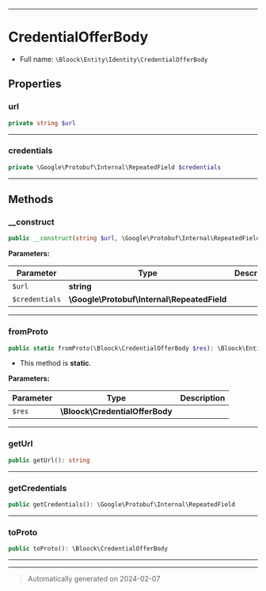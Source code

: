 ***

# CredentialOfferBody





* Full name: `\Bloock\Entity\Identity\CredentialOfferBody`



## Properties


### url



```php
private string $url
```






***

### credentials



```php
private \Google\Protobuf\Internal\RepeatedField $credentials
```






***

## Methods


### __construct



```php
public __construct(string $url, \Google\Protobuf\Internal\RepeatedField $credentials): mixed
```








**Parameters:**

| Parameter | Type | Description |
|-----------|------|-------------|
| `$url` | **string** |  |
| `$credentials` | **\Google\Protobuf\Internal\RepeatedField** |  |





***

### fromProto



```php
public static fromProto(\Bloock\CredentialOfferBody $res): \Bloock\Entity\Identity\CredentialOfferBody
```



* This method is **static**.




**Parameters:**

| Parameter | Type | Description |
|-----------|------|-------------|
| `$res` | **\Bloock\CredentialOfferBody** |  |





***

### getUrl



```php
public getUrl(): string
```












***

### getCredentials



```php
public getCredentials(): \Google\Protobuf\Internal\RepeatedField
```












***

### toProto



```php
public toProto(): \Bloock\CredentialOfferBody
```












***


***
> Automatically generated on 2024-02-07
